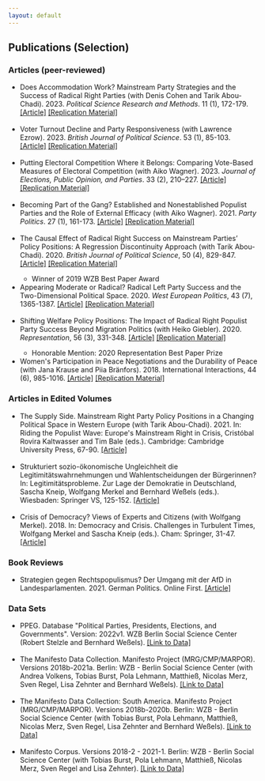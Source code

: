 ```yaml
---
layout: default
---
```


<h2 id="publs">Publications (Selection)</h2>

<h3 id="publs">Articles (peer-reviewed)</h3>
<ul>
    <li> Does Accommodation Work? Mainstream Party Strategies and the Success of Radical Right Parties (with Denis Cohen and Tarik Abou-Chadi). 2023. <i>Political Science Research and Methods</i>. 11 (1), 172-179. <a href="https://doi.org/10.1017/psrm.2022.8" target="_blank" rel="noopener noreferrer">[Article]</a> <a href="https://dataverse.harvard.edu/dataset.xhtml?persistentId=doi:10.7910/DVN/GBWB8I" target="_blank" rel="noopener noreferrer">[Replication Material]</a> </li>
    <br>    
    <li>Voter Turnout Decline and Party Responsiveness (with Lawrence Ezrow). 2023. <i>British Journal of Political Science</i>. 53 (1), 85-103. <a href="https://doi.org/10.1017/S0007123421000673" target="_blank" rel="noopener noreferrer">[Article]</a> <a href="https://doi.org/10.7910/DVN/PQ63DN" target="_blank" rel="noopener noreferrer">[Replication Material]</a> </li><br>
    <li>Putting Electoral Competition Where it Belongs: Comparing Vote-Based Measures of Electoral Competition (with Aiko Wagner). 2023. <i>Journal of Elections, Public Opinion, and Parties</i>. 33 (2), 210–227. <a href="https://doi.org/10.1080/17457289.2020.1866584" target="_blank" rel="noopener noreferrer">[Article]</a> <a href="https://doi.org/10.7910/DVN/1LYGLD" target="_blank" rel="noopener noreferrer">[Replication Material]</a> </li><br>
    <li>Becoming Part of the Gang? Established and Nonestablished Populist Parties and the Role of External Efficacy (with Aiko Wagner). 2021. <i>Party Politics</i>. 27 (1), 161-173. <a href="https://doi.org/10.1177/1354068819839210" target="_blank" rel="noopener noreferrer">[Article]</a> <a href="https://github.com/krausewe/bpg" target="_blank" rel="noopener noreferrer">[Replication Material]</a> </li><br>
    <li>The Causal Effect of Radical Right Success on Mainstream Parties’ Policy Positions: A Regression Discontinuity Approach (with Tarik Abou-Chadi). 2020. <i>British Journal of Political Science</i>, 50 (4), 829-847.  <a href="https://doi.org/10.1017/S0007123418000029" target="_blank" rel="noopener noreferrer">[Article]</a> <a href="https://doi.org/10.7910/DVN/KYSD5S" target="_blank" rel="noopener noreferrer">[Replication Material]</a> </li>
        <ul>
            <li>Winner of 2019 WZB Best Paper Award</li>
        </ul>
    <li>Appearing Moderate or Radical? Radical Left Party Success and the Two-Dimensional Political Space. 2020. <i>West European Politics</i>, 43 (7), 1365-1387. <a href="https://doi.org/10.1080/01402382.2019.1672019" target="_blank" rel="noopener noreferrer">[Article]</a> <a href="https://doi.org/10.7910/DVN/XZEI7M" target="_blank" rel="noopener noreferrer">[Replication Material]</a> </li><br>
    <li>Shifting Welfare Policy Positions: The Impact of Radical Right Populist Party Success Beyond Migration Politics (with Heiko Giebler). 2020. <i>Representation</i>, 56 (3), 331-348. <a href="https://doi.org/10.1080/00344893.2019.1661871" target="_blank" rel="noopener noreferrer">[Article]</a> <a href="https://doi.org/10.7910/DVN/KUNWOP" target="_blank" rel="noopener noreferrer">[Replication Material]</a> 
    </li>
        <ul>
            <li>Honorable Mention: 2020 Representation Best Paper Prize</li>
        </ul>
    <li>Women's Participation in Peace Negotiations and the Durability of Peace (with Jana Krause and Piia Bränfors). 2018. International Interactions, 44 (6), 985-1016. <a href="https://doi.org/10.1080/03050629.2018.1492386" target="_blank" rel="noopener noreferrer">[Article]</a> <a href="https://doi.org/10.7910/DVN/LNMEXL" target="_blank" rel="noopener noreferrer">[Replication Material]</a> </li>        
</ul>
        
<h3 id="publs">Articles in Edited Volumes</h3>
<ul>
    <li>The Supply Side. Mainstream Right Party Policy Positions in a Changing Political Space in Western Europe (with Tarik Abou-Chadi). 2021. In: Riding the Populist Wave: Europe's Mainstream Right in Crisis, Cristóbal Rovira Kaltwasser and Tim Bale (eds.). Cambridge: Cambridge University Press, 67-90. <a href="https://doi.org/10.1017/9781009006866.004" target="_blank" rel="noopener noreferrer">[Article]</a></li><br>
    <li>Strukturiert sozio-ökonomische Ungleichheit die Legitimitätswahrnehmungen und Wahlentscheidungen der Bürgerinnen? In: Legitimitätsprobleme. Zur Lage der Demokratie in Deutschland, Sascha Kneip, Wolfgang Merkel and Bernhard Weßels (eds.). Wiesbaden: Springer VS, 125-152. <a href="https://link.springer.com/chapter/10.1007/978-3-658-29558-5_6" target="_blank" rel="noopener noreferrer">[Article]</a></li><br>
    <li>Crisis of Democracy? Views of Experts and Citizens (with Wolfgang Merkel). 2018. In: Democracy and Crisis. Challenges in Turbulent Times, Wolfgang Merkel and Sascha Kneip (eds.). Cham: Springer, 31-47. <a href="https://doi.org/10.1007/978-3-319-72559-8_2" target="_blank" rel="noopener noreferrer">[Article]</a></li>
</ul>
        
<h3 id="publs">Book Reviews</h3>
<ul>
    <li>Strategien gegen Rechtspopulismus? Der Umgang mit der AfD in Landesparlamenten. 2021. German Politics. Online First. <a href="https://doi.org/10.1080/09644008.2021.1911073" target="_blank" rel="noopener noreferrer">[Article]</a></li>
</ul>

<h3 id="publs">Data Sets</h3>
<ul>
    <li>PPEG. Database "Political Parties, Presidents, Elections, and Governments". Version: 2022v1. WZB Berlin Social Science Center (Robert Stelzle and Bernhard Weßels). <a href="https://ppeg.wzb.eu/" target="_blank" rel="noopener noreferrer">[Link to Data]</a></li><br>
    <li>The Manifesto Data Collection. Manifesto Project (MRG/CMP/MARPOR). Versions 2018b-2021a. Berlin: WZB - Berlin Social Science Center (with Andrea Volkens, Tobias Burst, Pola Lehmann, Matthieß, Nicolas Merz, Sven Regel, Lisa Zehnter and Bernhard Weßels). <a href="https://doi.org/10.25522/manifesto.mpds.2021a" target="_blank" rel="noopener noreferrer">[Link to Data]</a></li><br>
    <li>The Manifesto Data Collection: South America. Manifesto Project (MRG/CMP/MARPOR). Versions 2018b-2020b. Berlin: WZB - Berlin Social Science Center (with Tobias Burst, Pola Lehmann, Matthieß, Nicolas Merz, Sven Regel, Lisa Zehnter and Bernhard Weßels). <a href="https://doi.org/10.25522/manifesto.mpdssa.2020b" target="_blank" rel="noopener noreferrer">[Link to Data]</a></li><br>
    <li>Manifesto Corpus. Versions 2018-2 - 2021-1. Berlin: WZB - Berlin Social Science Center (with Tobias Burst, Pola Lehmann,  Matthieß, Nicolas Merz, Sven Regel and Lisa Zehnter). <a href="https://manifesto-project.wzb.eu/information/documents/corpus" target="_blank" rel="noopener noreferrer">[Link to Data]</a></li>
</ul>